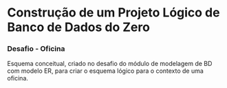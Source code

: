 # Construção de um Projeto Lógico de Banco de Dados do Zero
### Desafio - Oficina

Esquema conceitual, criado no desafio do módulo de modelagem de BD com modelo ER, para criar o esquema lógico para o contexto de uma oficina.
